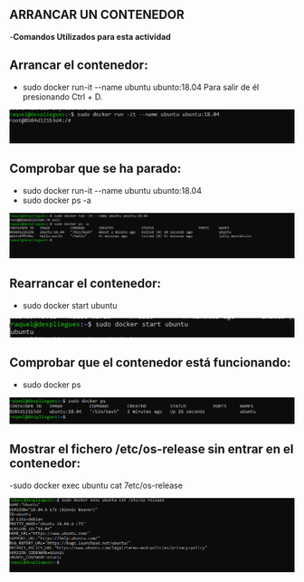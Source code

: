 ## ARRANCAR UN CONTENEDOR ##

-**Comandos Utilizados para esta actividad**

## Arrancar el contenedor:
- sudo docker run-it --name ubuntu ubunto:18.04
Para salir de él presionando Ctrl + D.

![arrancar1.png](https://github.com/Rardati/Despliegue/blob/main/Docker/Ejercicio3/Arrancar1.png)

## Comprobar que se ha parado:
-  sudo docker run-it --name ubuntu ubunto:18.04
- sudo docker ps -a

![2.png](https://github.com/Rardati/Despliegue/blob/main/Docker/Ejercicio3/2.png)


## Rearrancar el contenedor:
- sudo docker start ubuntu

![3.png](https://github.com/Rardati/Despliegue/blob/main/Docker/Ejercicio3/3.png)


## Comprobar que el contenedor está funcionando:
- sudo docker ps

![4.png](https://github.com/Rardati/Despliegue/blob/main/Docker/Ejercicio3/4.png)


## Mostrar el fichero /etc/os-release sin entrar en el contenedor:
-sudo docker exec ubuntu cat 7etc/os-release

![5.png](https://github.com/Rardati/Despliegue/blob/main/Docker/Ejercicio3/5.png)